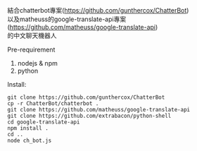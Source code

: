 結合chatterbot專案(https://github.com/gunthercox/ChatterBot)<br/>
以及matheuss的google-translate-api專案(https://github.com/matheuss/google-translate-api)<br/>
的中文聊天機器人

Pre-requirement<br/>
1. nodejs & npm <br/>
2. python <br/>


Install:<br/>
```
git clone https://github.com/gunthercox/ChatterBot
cp -r ChatterBot/chatterbot .
git clone https://github.com/matheuss/google-translate-api
git clone https://github.com/extrabacon/python-shell
cd google-translate-api
npm install .
cd ..
node ch_bot.js
```

